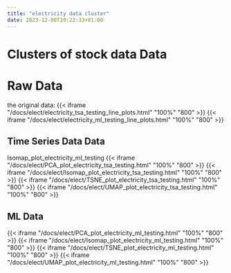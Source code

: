 ```yaml
---
title: "electricity data cluster"
date: 2023-12-08T19:22:33+01:00
---
```

# Clusters of stock data Data

# Raw Data
the original data:
{{< iframe "/docs/elect/electricity_tsa_testing_line_plots.html" "100%" "800" >}}
{{< iframe "/docs/elect/electricity_ml_testing_line_plots.html" "100%" "800" >}}


## Time Series Data Data
Isomap_plot_electricity_ml_testing
{{< iframe "/docs/elect/PCA_plot_electricity_tsa_testing.html" "100%" "800" >}}
{{< iframe "/docs/elect/Isomap_plot_electricity_tsa_testing.html" "100%" "800" >}}
{{< iframe "/docs/elect/TSNE_plot_electricity_tsa_testing.html" "100%" "800" >}}
{{< iframe "/docs/elect/UMAP_plot_electricity_tsa_testing.html" "100%" "800" >}}


## ML Data
{{< iframe "/docs/elect/PCA_plot_electricity_ml_testing.html" "100%" "800" >}}
{{< iframe "/docs/elect/Isomap_plot_electricity_ml_testing.html" "100%" "800" >}}
{{< iframe "/docs/elect/TSNE_plot_electricity_ml_testing.html" "100%" "800" >}}
{{< iframe "/docs/elect/UMAP_plot_electricity_ml_testing.html" "100%" "800" >}}